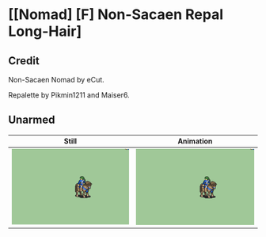 # [\[Nomad\] \[F\] Non-Sacaen Repal Long-Hair]

## Credit

Non-Sacaen Nomad by eCut.

Repalette by Pikmin1211 and Maiser6.
	
## Unarmed

| Still | Animation |
| :---: | :-------: |
| ![Unarmed still](./Unarmed_000.png) | ![Unarmed animation](./Unarmed.gif) |
